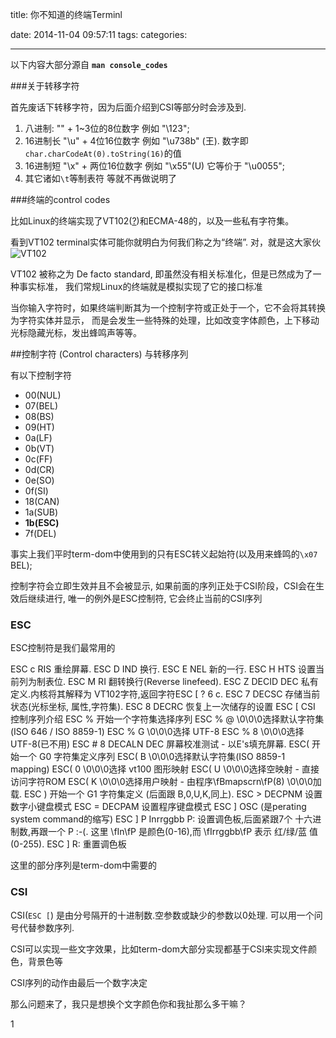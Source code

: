title: 你不知道的终端Terminl

date: 2014-11-04 09:57:11
tags:
categories:

---

以下内容大部分源自 __`man console_codes`__

###关于转移字符

首先废话下转移字符，因为后面介绍到CSI等部分时会涉及到.

  1. 八进制: "\" + 1~3位的8位数字 例如 "\123";
  2. 16进制长 "\u" + 4位16位数字  例如 "\u738b" (王).
    数字即 `char.charCodeAt(0).toString(16)`的值
  3. 16进制短 "\x" + 两位16位数字 例如 "\x55"(U) 它等价于 "\u0055";
  4. 其它诸如`\t`等制表符 等就不再做说明了

###终端的control codes

比如Linux的终端实现了VT102([?](http://en.wikipedia.org/wiki/VT100))和ECMA-48的，以及一些私有字符集。

看到VT102 terminal实体可能你就明白为何我们称之为“终端”. 对，就是这大家伙
![VT102](http://terminals.classiccmp.org/wiki/images/thumb/d/d0/DEC_VT102_291060983768-1.jpg/800px-DEC_VT102_291060983768-1.jpg)

VT102 被称之为 De facto standard, 即虽然没有相关标准化，但是已然成为了一种事实标准，
我们常规Linux的终端就是模拟实现了它的接口标准


当你输入字符时，如果终端判断其为一个控制字符或正处于一个，它不会将其转换为字符实体并显示，
而是会发生一些特殊的处理，比如改变字体颜色，上下移动光标隐藏光标，发出蜂鸣声等等。


##控制字符 (Control characters) 与转移序列

有以下控制字符
- 00(NUL)
- 07(BEL)
- 08(BS)
- 09(HT)
- 0a(LF)
- 0b(VT)
- 0c(FF)
- 0d(CR)
- 0e(SO)
- 0f(SI)
- 18(CAN)
- 1a(SUB)
- __1b(ESC)__
- 7f(DEL)

事实上我们平时term-dom中使用到的只有ESC转义起始符(以及用来蜂鸣的`\x07` BEL);

控制字符会立即生效并且不会被显示, 如果前面的序列正处于CSI阶段，CSI会在生效后继续进行,
唯一的例外是ESC控制符, 它会终止当前的CSI序列


### ESC

ESC控制符是我们最常用的

ESC c	RIS	重绘屏幕.
ESC D	IND	换行.
ESC E	NEL	新的一行.
ESC H	HTS	设置当前列为制表位.
ESC M	RI	翻转换行(Reverse linefeed).
ESC Z	DECID	DEC 私有定义.内核将其解释为
		VT102字符,返回字符ESC [ ? 6 c.
ESC 7	DECSC	存储当前状态(光标坐标,
		属性,字符集).
ESC 8	DECRC	恢复上一次储存的设置
ESC [	CSI	控制序列介绍
ESC %		开始一个字符集选择序列
ESC % @		\0\0\0选择默认字符集(ISO 646 / ISO 8859-1)
ESC % G		\0\0\0选择 UTF-8
ESC % 8		\0\0\0选择 UTF-8(已不用)
ESC # 8	DECALN	DEC 屏幕校准测试 - 以E's填充屏幕.
ESC(		开始一个 G0 字符集定义序列
ESC( B		\0\0\0选择默认字符集(ISO 8859-1 mapping)
ESC( 0		\0\0\0选择 vt100 图形映射
ESC( U		\0\0\0选择空映射 - 直接访问字符ROM
ESC( K		\0\0\0选择用户映射 -  由程序\fBmapscrn\fP(8)
		\0\0\0加载.
ESC )		开始一个 G1 字符集定义
		(后面跟 B,0,U,K,同上).
ESC >	DECPNM	设置数字小键盘模式
ESC =	DECPAM	设置程序键盘模式
ESC ]	OSC	(是perating system command的缩写)
ESC ] P Inrrggbb P: 设置调色板,后面紧跟7个
十六进制数,再跟一个 P :-(.
这里 \fIn\fP 是颜色(0-16),而 \fIrrggbb\fP 表示
红/绿/蓝 值(0-255).
ESC ] R: 重置调色板

这里的部分序列是term-dom中需要的


### CSI

CSI(`ESC [`) 是由分号隔开的十进制数.空参数或缺少的参数以0处理.
可以用一个问号代替参数序列.

CSI可以实现一些文字效果，比如term-dom大部分实现都基于CSI来实现文件颜色，背景色等

CSI序列的动作由最后一个数字决定

那么问题来了，我只是想换个文字颜色你和我扯那么多干嘛？











1
